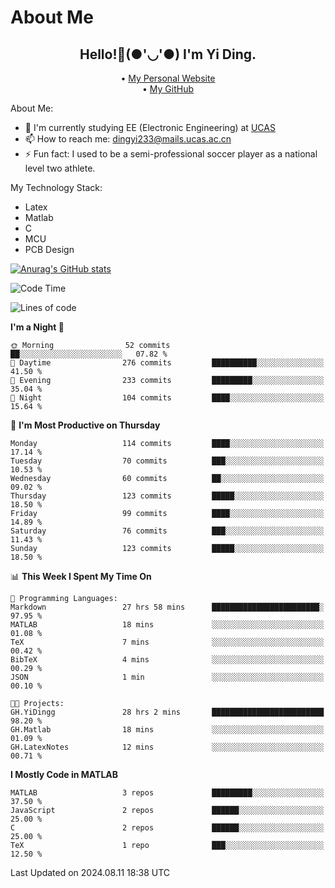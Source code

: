 # About Me

<h2 style="text-align:center;"> Hello!👋(●'◡'●) I'm Yi Ding.</h2>

<div style="text-align:center;">
  • <a href="https://yidingg.github.io/YiDingg">My Personal Website</a><br>
  • <a href="https://github.com/YiDingg">My GitHub</a>
</div>

About Me:
- 🔭 I'm currently studying EE (Electronic Engineering) at [UCAS](https://www.ucas.ac.cn/)
- 📫 How to reach me: dingyi233@mails.ucas.ac.cn
- ⚡ Fun fact: I used to be a semi-professional soccer player as a national level two athlete.

My Technology Stack:
- Latex
- Matlab
- C
- MCU
- PCB Design

[![Anurag's GitHub stats](https://github-readme-stats.vercel.app/api?username=YiDingg)](https://github.com/anuraghazra/github-readme-stats)

<!--START_SECTION:waka-->
![Code Time](http://img.shields.io/badge/Code%20Time-270%20hrs%2036%20mins-blue)

![Lines of code](https://img.shields.io/badge/From%20Hello%20World%20I%27ve%20Written-516.8%20thousand%20lines%20of%20code-blue)

**I'm a Night 🦉** 

```text
🌞 Morning                52 commits          ██░░░░░░░░░░░░░░░░░░░░░░░   07.82 % 
🌆 Daytime                276 commits         ██████████░░░░░░░░░░░░░░░   41.50 % 
🌃 Evening                233 commits         █████████░░░░░░░░░░░░░░░░   35.04 % 
🌙 Night                  104 commits         ████░░░░░░░░░░░░░░░░░░░░░   15.64 % 
```
📅 **I'm Most Productive on Thursday** 

```text
Monday                   114 commits         ████░░░░░░░░░░░░░░░░░░░░░   17.14 % 
Tuesday                  70 commits          ███░░░░░░░░░░░░░░░░░░░░░░   10.53 % 
Wednesday                60 commits          ██░░░░░░░░░░░░░░░░░░░░░░░   09.02 % 
Thursday                 123 commits         █████░░░░░░░░░░░░░░░░░░░░   18.50 % 
Friday                   99 commits          ████░░░░░░░░░░░░░░░░░░░░░   14.89 % 
Saturday                 76 commits          ███░░░░░░░░░░░░░░░░░░░░░░   11.43 % 
Sunday                   123 commits         █████░░░░░░░░░░░░░░░░░░░░   18.50 % 
```


📊 **This Week I Spent My Time On** 

```text
💬 Programming Languages: 
Markdown                 27 hrs 58 mins      ████████████████████████░   97.95 % 
MATLAB                   18 mins             ░░░░░░░░░░░░░░░░░░░░░░░░░   01.08 % 
TeX                      7 mins              ░░░░░░░░░░░░░░░░░░░░░░░░░   00.42 % 
BibTeX                   4 mins              ░░░░░░░░░░░░░░░░░░░░░░░░░   00.29 % 
JSON                     1 min               ░░░░░░░░░░░░░░░░░░░░░░░░░   00.10 % 

🐱‍💻 Projects: 
GH.YiDingg               28 hrs 2 mins       █████████████████████████   98.20 % 
GH.Matlab                18 mins             ░░░░░░░░░░░░░░░░░░░░░░░░░   01.09 % 
GH.LatexNotes            12 mins             ░░░░░░░░░░░░░░░░░░░░░░░░░   00.71 % 
```

**I Mostly Code in MATLAB** 

```text
MATLAB                   3 repos             █████████░░░░░░░░░░░░░░░░   37.50 % 
JavaScript               2 repos             ██████░░░░░░░░░░░░░░░░░░░   25.00 % 
C                        2 repos             ██████░░░░░░░░░░░░░░░░░░░   25.00 % 
TeX                      1 repo              ███░░░░░░░░░░░░░░░░░░░░░░   12.50 % 
```




 Last Updated on 2024.08.11 18:38 UTC
<!--END_SECTION:waka-->
